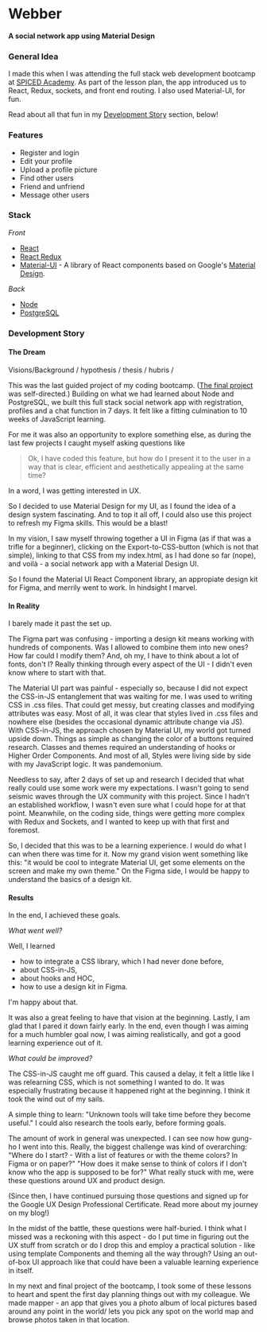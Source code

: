 # Webber

**A social network app using Material Design**



### General Idea

I made this when I was attending the full stack web development bootcamp at [SPICED Academy](https://www.spiced-academy.com/en). As part of the lesson plan, the app introduced us to React, Redux, sockets, and front end routing. I also used Material-UI, for fun.

Read about all that fun in my [Development Story](#development-story) section, below!

### Features

*   Register and login 
*   Edit your profile
*   Upload a profile picture 
*   Find other users
*   Friend and unfriend
*   Message other users

### Stack

*Front*

*   [React](https://reactjs.org/)
*   [React Redux](https://react-redux.js.org/)
*   [Material-UI](https://material-ui.com/) - A library of React components based on Google's [Material Design](https://material.io/).

*Back*

*   [Node](https://nodejs.org/en/about/)
*   [PostgreSQL](https://www.postgresql.org/about/)

<a id="development-story"> </a>

### Development Story

#### The Dream

Visions/Background / hypothesis / thesis / hubris / 

This was the last guided project of my coding bootcamp. ([The final project](https://github.com/Return180bpm/imagerouter) was self-directed.) Building on what we had learned about Node and PostgreSQL, we built this full stack social network app with registration, profiles and a chat function in 7 days. It felt like a fitting culmination to 10 weeks of JavaScript learning.

For me it was also an opportunity to explore something else, as during the last few projects I caught myself asking questions like

>   Ok, I have coded this feature, but how do I present it to the user in a way that is clear,  efficient and aesthetically appealing at the same time?

In a word, I was getting interested in UX.    

So I decided to use Material Design for my UI, as I found the idea of a design system fascinating. And to top it all off, I could also use this project to refresh my Figma skills. This would be a blast!

In my vision, I saw myself throwing together a UI in Figma (as if that was a trifle for a beginner), clicking on the Export-to-CSS-button (which is not that simple), linking to that CSS from my index.html, as I had done so far (nope), and voilà - a social network app with a Material Design UI. 

So I found the Material UI React Component library, an appropiate design kit for Figma, and merrily went to work. In hindsight I marvel. 

#### In Reality

I barely made it past the set up. 

The Figma part was confusing - importing a design kit means working with hundreds of components. Was I allowed to combine them into new ones? How far could I modify them? And, oh my, I have to think about a lot of fonts, don't I? Really thinking through every aspect of the UI - I didn't even know where to start with that. 

The Material UI part was painful - especially so, because I did not expect the CSS-in-JS entanglement that was waiting for me. I was used to writing CSS in .css files. That could get messy, but creating classes and modifying attributes was easy. Most of all, it was clear that styles lived in .css files and nowhere else (besides the occasional dynamic attribute change via JS). With CSS-in-JS, the approach chosen by Material UI, my world got turned upside down. Things as simple as changing the color of a buttons required research. Classes and themes required an understanding of hooks or Higher Order Components. And most of all, Styles were living side by side with my JavaScript logic. It was pandemonium.

Needless to say, after 2 days of set up and research I decided that what really could use some work were my expectations. I wasn't going to send seismic waves through the UX community with this project. Since I hadn't an established workflow, I wasn't even sure what I could hope for at that point. Meanwhile, on the coding side, things were getting more complex with Redux and Sockets, and I wanted to keep up with that first and foremost. 

So, I decided that this was to be a learning experience. I would do what I can when there was time for it. Now my grand vision went something like this: "it would be cool to integrate Material UI, get some elements on the screen and make my own theme." On the Figma side, I would be happy to understand the basics of a design kit.

#### Results

In the end, I achieved these goals.

*What went well?*

Well, I learned

*   how to integrate a CSS library, which I had never done before,
*   about CSS-in-JS,
*   about hooks and HOC,
*   how to use a design kit in Figma.

I'm happy about that. 

It was also a great feeling to have that vision at the beginning. Lastly, I am glad that I pared it down fairly early. In the end, even though I was aiming for a much humbler goal now, I was aiming realistically, and got a good learning experience out of it. 

*What could be improved?*

The CSS-in-JS caught me off guard. This caused a delay, it felt a little like I was relearning CSS, which is not something I wanted to do. It was especially frustrating because it happened right at the beginning. I think it took the wind out of my sails. 

A simple thing to learn: "Unknown tools will take time before they become useful." I could also research the tools early, before forming goals.  

The amount of work in general was unexpected. I can see now how gung-ho I went into this. Really, the biggest challenge was kind of overarching: "Where do I start? -  With a list of features or with the theme colors? In Figma or on paper?" "How does it make sense to think of colors if I don't know who the app is supposed to be for?" What really stuck with me, were these questions around UX and product design. 

(Since then, I have continued pursuing those questions and signed up for the Google UX Design Professional Certificate. Read more about my journey on my blog!)

In the midst of the battle, these questions were half-buried. I think what I missed was a reckoning with this aspect - do I put time in figuring out the UX stuff from scratch or do I drop this and employ a practical solution - like using template Components and theming all the way through? Using an out-of-box UI approach like that could have been a valuable learning experience in itself. 

In my next and final project of the bootcamp, I took some of these lessons to heart and spent the first day planning things out with my colleague. We made mapper - an app that gives you a photo album of local pictures based around any point in the world/ lets you pick any spot on the world map and browse photos taken in that location.
